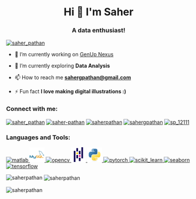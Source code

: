 <h1 align="center">Hi 👋 I'm Saher</h1>
<h3 align="center">A data enthusiast!</h3>

<p align="left"> <a href="https://twitter.com/saher_pathan" target="blank"><img src="https://img.shields.io/twitter/follow/saher_pathan?logo=twitter&style=for-the-badge" alt="saher_pathan" /></a> </p>

- 🔭 I’m currently working on [GenUp Nexus](https://github.com/Saherpathan/GenUp_Nexus)

- 🌱 I’m currently exploring **Data Analysis**

- 📫 How to reach me **sahergpathan@gmail.com**

- ⚡ Fun fact **I love making digital illustrations :)**

<h3 align="left">Connect with me:</h3>
<p align="left">
<a href="https://twitter.com/saher_pathan" target="blank"><img align="center" src="https://raw.githubusercontent.com/rahuldkjain/github-profile-readme-generator/master/src/images/icons/Social/twitter.svg" alt="saher_pathan" height="30" width="40" /></a>
<a href="https://linkedin.com/in/saher-pathan" target="blank"><img align="center" src="https://raw.githubusercontent.com/rahuldkjain/github-profile-readme-generator/master/src/images/icons/Social/linked-in-alt.svg" alt="saher-pathan" height="30" width="40" /></a>
<a href="https://kaggle.com/saherpathan" target="blank"><img align="center" src="https://raw.githubusercontent.com/rahuldkjain/github-profile-readme-generator/master/src/images/icons/Social/kaggle.svg" alt="saherpathan" height="30" width="40" /></a>
<a href="https://instagram.com/sahergpathan" target="blank"><img align="center" src="https://raw.githubusercontent.com/rahuldkjain/github-profile-readme-generator/master/src/images/icons/Social/instagram.svg" alt="sahergpathan" height="30" width="40" /></a>
<a href="https://www.hackerrank.com/sp_12111" target="blank"><img align="center" src="https://raw.githubusercontent.com/rahuldkjain/github-profile-readme-generator/master/src/images/icons/Social/hackerrank.svg" alt="sp_12111" height="30" width="40" /></a>
</p>

<h3 align="left">Languages and Tools:</h3>
<p align="left"> <a href="https://www.mathworks.com/" target="_blank" rel="noreferrer"> <img src="https://upload.wikimedia.org/wikipedia/commons/2/21/Matlab_Logo.png" alt="matlab" width="40" height="40"/> </a> <a href="https://www.mysql.com/" target="_blank" rel="noreferrer"> <img src="https://raw.githubusercontent.com/devicons/devicon/master/icons/mysql/mysql-original-wordmark.svg" alt="mysql" width="40" height="40"/> </a> <a href="https://opencv.org/" target="_blank" rel="noreferrer"> <img src="https://www.vectorlogo.zone/logos/opencv/opencv-icon.svg" alt="opencv" width="40" height="40"/> </a> <a href="https://pandas.pydata.org/" target="_blank" rel="noreferrer"> <img src="https://raw.githubusercontent.com/devicons/devicon/2ae2a900d2f041da66e950e4d48052658d850630/icons/pandas/pandas-original.svg" alt="pandas" width="40" height="40"/> </a> <a href="https://www.python.org" target="_blank" rel="noreferrer"> <img src="https://raw.githubusercontent.com/devicons/devicon/master/icons/python/python-original.svg" alt="python" width="40" height="40"/> </a> <a href="https://pytorch.org/" target="_blank" rel="noreferrer"> <img src="https://www.vectorlogo.zone/logos/pytorch/pytorch-icon.svg" alt="pytorch" width="40" height="40"/> </a> <a href="https://scikit-learn.org/" target="_blank" rel="noreferrer"> <img src="https://upload.wikimedia.org/wikipedia/commons/0/05/Scikit_learn_logo_small.svg" alt="scikit_learn" width="40" height="40"/> </a> <a href="https://seaborn.pydata.org/" target="_blank" rel="noreferrer"> <img src="https://seaborn.pydata.org/_images/logo-mark-lightbg.svg" alt="seaborn" width="40" height="40"/> </a> <a href="https://www.tensorflow.org" target="_blank" rel="noreferrer"> <img src="https://www.vectorlogo.zone/logos/tensorflow/tensorflow-icon.svg" alt="tensorflow" width="40" height="40"/> </a> </p>

<p><img align="left" src="https://github-readme-stats.vercel.app/api/top-langs?username=saherpathan&show_icons=true&locale=en&layout=compact" alt="saherpathan" /></p>

<p>&nbsp;<img align="center" src="https://github-readme-stats.vercel.app/api?username=saherpathan&show_icons=true&locale=en" alt="saherpathan" /></p>

<p><img align="center" src="https://github-readme-streak-stats.herokuapp.com/?user=saherpathan&" alt="saherpathan" /></p>
